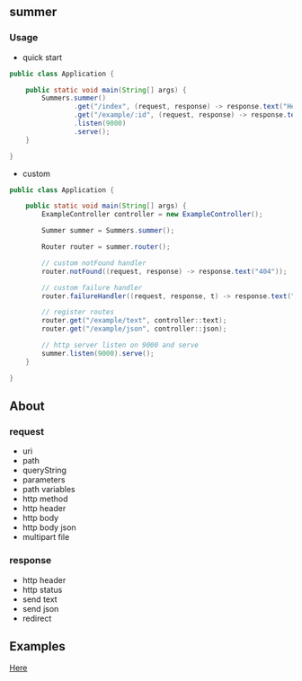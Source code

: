 ## summer

### Usage

* quick start

```java
public class Application {

    public static void main(String[] args) {
        Summers.summer()
                .get("/index", (request, response) -> response.text("Hello World"))
                .get("/example/:id", (request, response) -> response.text(request.paths().get("id")))
                .listen(9000)
                .serve();
    }

}
```

* custom

```java
public class Application {

    public static void main(String[] args) {
        ExampleController controller = new ExampleController();

        Summer summer = Summers.summer();

        Router router = summer.router();

        // custom notFound handler
        router.notFound((request, response) -> response.text("404"));

        // custom failure handler
        router.failureHandler((request, response, t) -> response.text("500"));

        // register routes
        router.get("/example/text", controller::text);
        router.get("/example/json", controller::json);

        // http server listen on 9000 and serve
        summer.listen(9000).serve();
    }

}
```

## About

### request

* uri
* path
* queryString
* parameters
* path variables
* http method
* http header
* http body
* http body json
* multipart file

### response

* http header
* http status
* send text
* send json
* redirect

## Examples

[Here](https://github.com/xuanbo/summer/tree/master/examples)